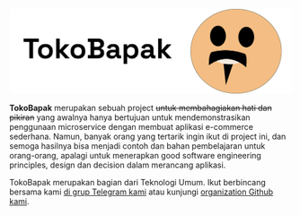 ![](./header.png)

**TokoBapak** merupakan sebuah project ~~untuk membahagiakan hati dan pikiran~~ yang awalnya hanya
bertujuan untuk mendemonstrasikan penggunaan microservice dengan membuat aplikasi e-commerce sederhana.
Namun, banyak orang yang tertarik ingin ikut di project ini, dan semoga hasilnya bisa menjadi
contoh dan bahan pembelajaran untuk orang-orang, apalagi untuk menerapkan good software engineering principles,
design dan decision dalam merancang aplikasi.

TokoBapak merupakan bagian dari Teknologi Umum. Ikut berbincang bersama kami
[di grup Telegram kami](https://t.me/teknologi_umum_v2) atau kunjungi
[organization Github kami](https://github.com/teknologi-umum/).


